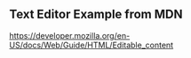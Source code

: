 ## Text Editor Example from MDN

https://developer.mozilla.org/en-US/docs/Web/Guide/HTML/Editable_content